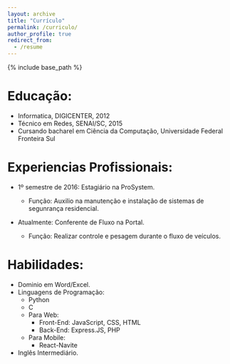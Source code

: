 ```yaml
---
layout: archive
title: "Currículo"
permalink: /curriculo/
author_profile: true
redirect_from:
  - /resume
---
```


{% include base_path %}

Educação:
======
* Informatica, DIGICENTER, 2012
* Técnico em Redes, SENAI/SC, 2015
* Cursando bacharel em Ciência da Computação, Universidade Federal Fronteira Sul


Experiencias Profissionais:
======
* 1º semestre de 2016: Estagiário na ProSystem.
  * Função: Auxilio na manutenção e instalação de sistemas de segunrança residencial.


* Atualmente: Conferente de Fluxo na Portal.
  * Função: Realizar controle e pesagem durante o fluxo de veículos.
  
Habilidades:
======
* Dominio em Word/Excel.
* Linguagens de Programação:
  * Python
  * C
  * Para Web:
    - Front-End: JavaScript, CSS, HTML
    - Back-End: Express.JS, PHP
  * Para Mobile:
    - React-Navite
* Inglês Intermediário.

